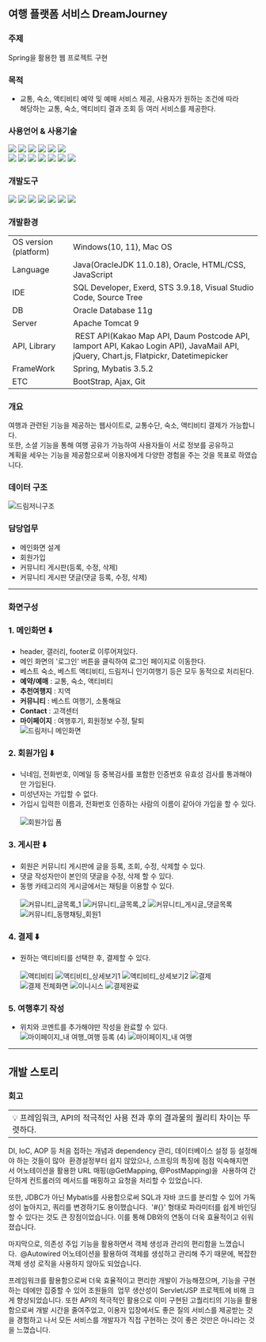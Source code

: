 ## 여행 플랫폼 서비스 DreamJourney
### 주제
Spring을 활용한 웹 프로젝트 구현

### 목적
- 교통, 숙소, 액티비티 예약 및 예매 서비스 제공, 사용자가 원하는 조건에 따라<br>해당하는 교통, 숙소, 액티비티 결과 조회 등 여러 서비스를 제공한다.
  
### 사용언어 & 사용기술
<img src="https://img.shields.io/badge/Java-007396?style=flat&logo=Java&logoColor=white" />  <img src="https://img.shields.io/badge/HTML5-E34F26?style=flat&logo=HTML5&logoColor=white" />  <img src="https://img.shields.io/badge/CSS3-1572B6?style=flat&logo=CSS3&logoColor=white" />  <img src="https://img.shields.io/badge/JavaScript-F7DF1E?style=flat&logo=JavaScript&logoColor=black"/>
<img src="https://img.shields.io/badge/Oracle-F80000?style=flat&logo=oracle&logoColor=white"/>  <img src="https://img.shields.io/badge/jQuery-0769AD?style=flat&logo=jquery&logoColor=white"/><br>
<img src="https://img.shields.io/badge/Bootstrap-7952B3?style=flat&logo=bootstrap&logoColor=white"/>   <img src="https://img.shields.io/badge/Chart.js-FF6384?style=flat&logo=chart.js&logoColor=white"/> <img src="https://img.shields.io/badge/Ajax-green?style=flat&logo=jquery&logoColor=white"/>  <img src="https://img.shields.io/badge/FlatPickr-blue?style=flat&logo=flatpickr&logoColor=white"/> <img src="https://img.shields.io/badge/RESTfulApi-yellow?style=flat&logo=restfulapi&logoColor=white"/> <img src="https://img.shields.io/badge/spring-green?style=flat&logo=spring&logoColor=white"/> <img src="https://img.shields.io/badge/Mybatis-black?style=flat&logo=mybatis&logoColor=white"/>

### 개발도구
<img src="https://img.shields.io/badge/Eclipse IDE-2C2255?style=flat&logo=eclipseide&logoColor=white"/>  <img src="https://img.shields.io/badge/Visual Studio Code-007ACC?style=flat&logo=visualstudiocode&logoColor=white"/>  <img src="https://img.shields.io/badge/Apache Tomcat-F8DC75?style=flat&logo=apachetomcat&logoColor=white"/>  <img src="https://img.shields.io/badge/Sourcetree-0052CC?style=flat&logo=sourcetree&logoColor=white"/> <img src="https://img.shields.io/badge/Git-orange?style=flat&logo=git&logoColor=white"/> <img src="https://img.shields.io/badge/Github-navy?style=flat&logo=github&logoColor=white"/> <img src="https://img.shields.io/badge/Exerd-red?style=flat&logo=exerd&logoColor=white"/> 

### 개발환경
<table>
  <tr>
    <td>OS version (platform)</td>
    <td>Windows(10, 11), Mac OS</td>
  </tr>
  <tr>
    <td>Language</td>
    <td>Java(OracleJDK 11.0.18), Oracle, HTML/CSS, JavaScript</td>
  </tr>
  <tr>
    <td>IDE</td>
    <td>SQL Developer, Exerd, STS 3.9.18, Visual Studio Code, Source Tree</td>
  </tr>
  <tr>
    <td>DB</td>
    <td>Oracle Database 11g</td>
  </tr>
  <tr>
    <td>Server</td>
    <td>Apache Tomcat 9</td>
  </tr>
  <tr>
    <td>API, Library</td>
    <td> REST API(Kakao Map API, Daum Postcode API, Iamport API, Kakao Login API), JavaMail API, jQuery, Chart.js, Flatpickr, Datetimepicker</td>
  </tr>
  <tr>
    <td>FrameWork</td>
    <td>Spring, Mybatis 3.5.2</td>
  </tr>
  <tr>
    <td>ETC</td>
    <td>BootStrap, Ajax, Git</td>
  </tr>
</table>

### 개요
여행과 관련된 기능을 제공하는 웹사이트로, 교통수단, 숙소, 액티비티 결제가 가능합니다.<Br>
또한, 소셜 기능을 통해 여행 공유가 가능하여 사용자들이 서로 정보를 공유하고<br>
계획을 세우는 기능을 제공함으로써 이용자에게 다양한 경험을 주는 것을 목표로 하였습니다.<br>

### 데이터 구조
![드림저니구조](https://github.com/wanjinkim/DreamJourney/assets/45139754/7b8412d4-0faa-4e67-8223-80fbdb3a804c)


### 담당업무
- 메인화면 설계
- 회원가입
- 커뮤니티 게시판(등록, 수정, 삭제)
- 커뮤니티 게시판 댓글(댓글 등록, 수정, 삭제)
---
### 화면구성
### 1. 메인화면 ⬇️
- header, 갤러리, footer로 이루어져있다.
- 메인 화면의 '로그인' 버튼을 클릭하여 로그인 페이지로 이동한다.
- 베스트 숙소, 베스트 액티비티, 드림저니 인기여행기 등은 모두 동적으로 처리된다.
- **예약/예매** : 교통, 숙소, 액티비티
- **추천여행지** : 지역
- **커뮤니티** : 베스트 여행기, 소통해요
- **Contact** : 고객센터
- **마이페이지** : 여행후기, 회원정보 수정, 탈퇴<br>
![드림저니 메인화면](https://github.com/wanjinkim/DreamJourney/assets/45139754/dc45ddff-b0a6-4c5c-b969-d3cd8d79f5d9)

### 2. 회원가입 ⬇️
- 닉네임, 전화번호, 이메일 등 중복검사를 포함한 인증번호 유효성 검사를 통과해야만 가입된다.
- 미성년자는 가입할 수 없다.
- 가입시 입력한 이름과, 전화번호 인증하는 사람의 이름이 같아야 가입을 할 수 있다.<br><br>
![회원가입 폼](https://github.com/wanjinkim/DreamJourney/assets/45139754/681ff172-7d1c-4e9e-8a00-6c661efcf007)



### 3. 게시판 ⬇️
- 회원은 커뮤니티 게시판에 글을 등록, 조회, 수정, 삭제할 수 있다.
- 댓글 작성자만이 본인의 댓글을 수정, 삭제 할 수 있다.
- 동행 카테고리의 게시글에서는 채팅을 이용할 수 있다.<br><br>
![커뮤니티_글목록_1](https://github.com/wanjinkim/DreamJourney/assets/45139754/0883cd96-795e-4c0f-902a-2c8d47903a63)
![커뮤니티_글목록_2](https://github.com/wanjinkim/DreamJourney/assets/45139754/2cc3b2c9-f5de-465d-98e3-8e78448d5b4b)
![커뮤니티_게시글_댓글목록](https://github.com/wanjinkim/DreamJourney/assets/45139754/367b6b75-a9d0-42e9-a3d9-ea7cb3f17153)
![커뮤니티_동행채팅_회원1](https://github.com/wanjinkim/DreamJourney/assets/45139754/35191564-cc01-4e38-898c-00bd0ac0fce6)


### 4. 결제 ⬇️
- 원하는 액티비티를 선택한 후, 결제할 수 있다.<br><br>
![액티비티](https://github.com/wanjinkim/DreamJourney/assets/45139754/012c0f6a-a7ed-4e16-9e89-c7da42393339)
![액티비티_상세보기1](https://github.com/wanjinkim/DreamJourney/assets/45139754/039e35d0-80fb-4420-82e7-268ea6ad87bb)
![액티비티_상세보기2](https://github.com/wanjinkim/DreamJourney/assets/45139754/d5ce0c12-4849-46e9-92e7-2758e4a47a5f)
![결제](https://github.com/wanjinkim/DreamJourney/assets/45139754/128d0a56-53fa-4c48-af9b-d3c7303400bb)
![결제 전체화면](https://github.com/wanjinkim/DreamJourney/assets/45139754/de7c6e9a-f18d-47b2-97ca-bad025d6162e)
![이니시스](https://github.com/wanjinkim/DreamJourney/assets/45139754/8ab55a76-8df4-41bf-b36a-c0487284c290)
![결제완료](https://github.com/wanjinkim/DreamJourney/assets/45139754/57d4b6fb-215a-4972-b5c4-0b51b14b2d9e)

### 5. 여행후기 작성
- 위치와 코멘트를 추가해야만 작성을 완료할 수 있다.
![마이페이지_내 여행_여행 등록 (4)](https://github.com/wanjinkim/DreamJourney/assets/45139754/3201c57b-104b-4c38-8f1e-50146853f27e)
![마이페이지_내 여행](https://github.com/wanjinkim/DreamJourney/assets/45139754/ae7c4aad-108b-4e79-bd38-00c65cafdb4f)


---
## 개발 스토리
### 회고
<table>
    <tr>
        <td>💡 프레임워크, API의 적극적인 사용 전과 후의 결과물의 퀄리티 차이는 뚜렷하다.
</td>
    </tr>
</table>
DI, IoC, AOP 등 처음 접하는 개념과 dependency 관리, 데이터베이스 설정 등 설정해야 하는 것들이 많아 
환경설정부터 쉽지 않았으나, 스프링의 특징에 점점 익숙해지면서 어노테이션을 활용한 URL 매핑(@GetMapping, @PostMapping)을 
사용하여 간단하게 컨트롤러의 메서드를 매핑하고 요청을 처리할 수 있었습니다.

또한, JDBC가 아닌 Mybatis를 사용함으로써 SQL과 자바 코드를 분리할 수 있어 가독성이 높아지고, 쿼리를 변경하기도 용이했습니다. 
'#{}' 형태로 파라미터를 쉽게 바인딩 할 수 있다는 것도 큰 장점이었습니다. 이를 통해 DB와의 연동이 더욱 효율적이고 쉬워졌습니다.

마지막으로, 의존성 주입 기능을 활용하면서 객체 생성과 관리의 편리함을 느꼈습니다.  @Autowired 어노테이션을 활용하여
객체를 생성하고 관리해 주기 때문에, 복잡한 객체 생성 로직을 사용하지 않아도 되었습니다. 

프레임워크를 활용함으로써 더욱 효율적이고 편리한 개발이 가능해졌으며, 기능을 구현하는 데에만 집중할 수 있어 조원들의 
업무 생산성이 Servlet/JSP 프로젝트에 비해 크게 향상되었습니다. 또한 API의 적극적인 활용으로 이미 구현된 고퀄리티의 기능을
활용함으로써 개발 시간을 줄여주었고, 이용자 입장에서도 좋은 질의 서비스를 제공받는 것을 경험하고 나서
모든 서비스를 개발자가 직접 구현하는 것이 좋은 것만은 아니라는 것을 느꼈습니다.
